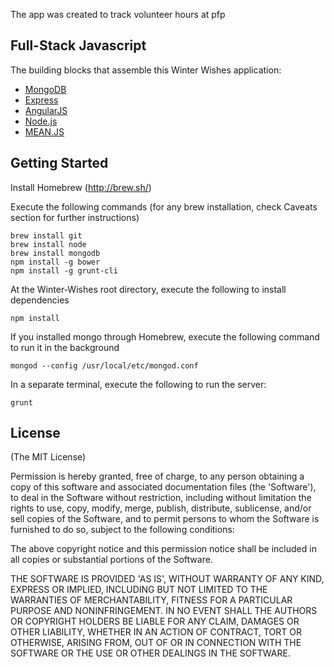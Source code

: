 

The app was created to track volunteer hours at pfp

## Full-Stack Javascript
The building blocks that assemble this Winter Wishes application: 
* [MongoDB](http://www.mongodb.org/)
* [Express](http://expressjs.com/)
* [AngularJS](http://angularjs.org/)
* [Node.js](http://www.nodejs.org/)
* [MEAN.JS](http://www.meanjs.org/)

## Getting Started
Install Homebrew (http://brew.sh/)

Execute the following commands (for any brew installation, check Caveats section for further instructions)
```
brew install git
brew install node
brew install mongodb
npm install -g bower
npm install -g grunt-cli
```

At the Winter-Wishes root directory, execute the following to install dependencies
```
npm install
```

If you installed mongo through Homebrew, execute the following command to run it in the background
```
mongod --config /usr/local/etc/mongod.conf
```

In a separate terminal, execute the following to run the server:
```
grunt
```

## License
(The MIT License)

Permission is hereby granted, free of charge, to any person obtaining
a copy of this software and associated documentation files (the
'Software'), to deal in the Software without restriction, including
without limitation the rights to use, copy, modify, merge, publish,
distribute, sublicense, and/or sell copies of the Software, and to
permit persons to whom the Software is furnished to do so, subject to
the following conditions:

The above copyright notice and this permission notice shall be
included in all copies or substantial portions of the Software.

THE SOFTWARE IS PROVIDED 'AS IS', WITHOUT WARRANTY OF ANY KIND,
EXPRESS OR IMPLIED, INCLUDING BUT NOT LIMITED TO THE WARRANTIES OF
MERCHANTABILITY, FITNESS FOR A PARTICULAR PURPOSE AND NONINFRINGEMENT.
IN NO EVENT SHALL THE AUTHORS OR COPYRIGHT HOLDERS BE LIABLE FOR ANY
CLAIM, DAMAGES OR OTHER LIABILITY, WHETHER IN AN ACTION OF CONTRACT,
TORT OR OTHERWISE, ARISING FROM, OUT OF OR IN CONNECTION WITH THE
SOFTWARE OR THE USE OR OTHER DEALINGS IN THE SOFTWARE.
